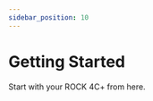 ```yaml
---
sidebar_position: 10
---
```


# Getting Started

Start with your ROCK 4C+ from here.

<!-- <DocCardList /> -->
